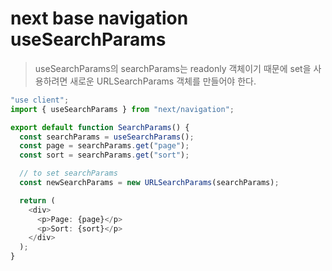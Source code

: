 # next base navigation useSearchParams

> useSearchParams의 searchParams는 readonly 객체이기 때문에 set을 사용하려면 새로운 URLSearchParams 객체를 만들어야 한다.

```ts
"use client";
import { useSearchParams } from "next/navigation";

export default function SearchParams() {
  const searchParams = useSearchParams();
  const page = searchParams.get("page");
  const sort = searchParams.get("sort");

  // to set searchParams
  const newSearchParams = new URLSearchParams(searchParams);

  return (
    <div>
      <p>Page: {page}</p>
      <p>Sort: {sort}</p>
    </div>
  );
}
```

